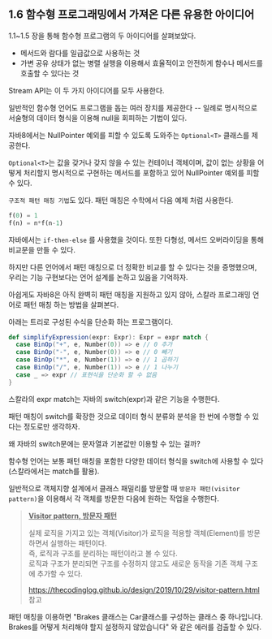 ## 1.6 함수형 프로그래밍에서 가져온 다른 유용한 아이디어

1.1~1.5 장을 통해 함수형 프로그램의 두 아이디어를 살펴보았다.

- 메서드와 람다를 일급값으로 사용하는 것
- 가변 공유 상태가 없는 병렬 실행을 이용해서 효율적이고 안전하게 함수나 메서드를 호출할 수 있다는 것

Stream API는 이 두 가지 아이디어를 모두 사용한다.



일반적인 함수형 언어도 프로그램을 돕는 여러 장치를 제공한다 -- 일례로 명시적으로 서술형의 데이터 형식을 이용해 null을 회피하는 기법이 있다.



자바8에서는 NullPointer 예외를 피할 수 있도록 도와주는 `Optional<T>` 클래스를 제공한다.

`Optional<T>`는 값을 갖거나 갖지 않을 수 있는 컨테이너 객체이며, 값이 없는 상황을 어떻게 처리할지 명시적으로 구현하는 메서드를 포함하고 있어 NullPointer 예외를 피할 수 있다.



`구조적 패턴 매칭 기법`도 있다. 패턴 매칭은 수학에서 다음 예제 처럼 사용한다.

````python
f(0) = 1
f(n) = n*f(n-1)
````

자바에서는 `if-then-else`	를 사용했을 것이다. 또한 다형성, 메서드 오버라이딩을 통해 비교문을 만들 수 있다.

하지만 다른 언어에서 패턴 매칭으로 더 정확한 비교를 할 수 있다는 것을 증명했으며, 우리는 기능 구현보다는 언어 설계를 논하고 있음을 기억하자.

아쉽게도 자바8은 아직 완벽히 패턴 매칭을 지원하고 있지 않아, 스칼라 프로그래밍 언어로 패턴 매칭 하는 방법을 살펴본다.

아래는 트리로 구성된 수식을 단순화 하는 프로그램이다.

````scala
def simplifyExpression(expr: Expr): Expr = expr match {
  case BinOp("+", e, Number(0)) => e // 0 추가
  case BinOp("-", e, Number(0)) => e // 0 빼기
  case BinOp("*", e, Number(1)) => e // 1 곱하기
  case BinOp("/", e, Number(1)) => e // 1 나누기
  case _ => expr // 표현식을 단순화 할 수 없음
}
````

스칼라의 expr match는 자바의 switch(expr)과 같은 기능을 수행한다.

패턴 매칭이 switch를 확장한 것으로 데이터 형식 분류와 분석을 한 번에 수행할 수 있다는 정도로만 생각하자.

왜 자바의 switch문에는 문자열과 기본값만 이용할 수 있는 걸까?

함수형 언어는 보통 패턴 매칭을 포함한 다양한 데이터 형식을 switch에 사용할 수 있다(스칼라에서는 match를 활용).

일반적으로 객체지향 설계에서 클래스 패밀리를 방문할 때 `방문자 패턴(visitor pattern)`을 이용해서 각 객체를 방문한 다음에 원하는 작업을 수행한다. 

> <u>**Visitor pattern, 방문자 패턴**</u>
>
> 실제 로직을 가지고 있는 객체(Visitor)가 로직을 적용할 객체(Element)를 방문하면서 실행하는 패턴이다.</br>
> 즉, 로직과 구조를 분리하는 패턴이라고 볼 수 있다.</br> 
> 로직과 구조가 분리되면 구조를 수정하지 않고도 새로운 동작을 기존 객체 구조에 추가할 수 있다.
>
> https://thecodinglog.github.io/design/2019/10/29/visitor-pattern.html 참고



패턴 매칭을 이용하면 "Brakes 클래스는 Car클래스를 구성하는 클래스 중 하나입니다. Brakes를 어떻게 처리해야 할지 설정하지 않았습니다" 와 같은 에러를 검출할 수 있다.

